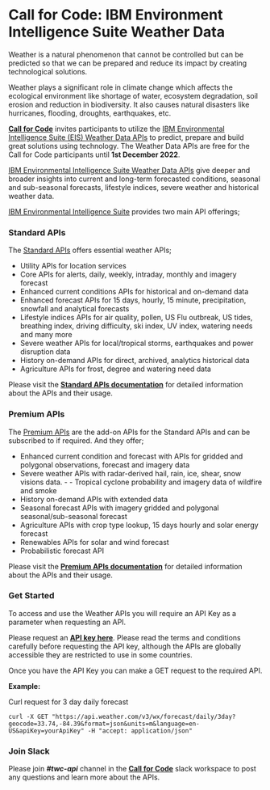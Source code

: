 # Call for Code: IBM Environment Intelligence Suite Weather Data

Weather is a natural phenomenon that cannot be controlled but can be predicted so that we can be prepared and reduce its impact by creating technological solutions.

Weather plays a significant role in climate change which affects the ecological environment like shortage of water, ecosystem degradation, soil erosion and reduction in biodiversity. It also causes natural disasters like hurricanes, flooding, droughts, earthquakes, etc.

**[Call for Code](https://callforcode.org/)** invites participants to utilize the [IBM Environmental Intelligence Suite (EIS) Weather Data APIs](https://www.ibm.com/products/environmental-intelligence-suite) to predict, prepare and build great solutions using technology. The Weather Data APIs are free for the Call for Code participants until **1st December 2022**.

[IBM Environmental Intelligence Suite Weather Data APIs](https://www.ibm.com/products/environmental-intelligence-suite) give deeper and broader insights into current and long-term forecasted conditions, seasonal and sub-seasonal forecasts, lifestyle indices, severe weather and historical weather data.

[IBM Environmental Intelligence Suite](https://www.ibm.com/products/environmental-intelligence-suite) provides two main API offerings;

### Standard APIs

The [Standard APIs](https://docs.google.com/document/d/14OK6NG5GRwezb6-5C1vQJoRdStrGnXUiXBDCmQP9T9s/edit) offers essential weather APIs;

- Utility APIs for location services
- Core APIs for alerts, daily, weekly, intraday, monthly and imagery forecast
- Enhanced current conditions APIs for historical and on-demand data
- Enhanced forecast APIs for 15 days, hourly, 15 minute, precipitation, snowfall and analytical forecasts
- Lifestyle indices APIs for air quality, pollen, US Flu outbreak, US tides, breathing index, driving difficulty, ski index, UV index, watering needs and many more
- Severe weather APIs for local/tropical storms, earthquakes and power disruption data
- History on-demand APIs for direct, archived, analytics historical data
- Agriculture APIs for frost, degree and watering need data

Please visit the **[Standard APIs documentation](https://docs.google.com/document/d/14OK6NG5GRwezb6-5C1vQJoRdStrGnXUiXBDCmQP9T9s/edit)** for detailed information about the APIs and their usage.

### Premium APIs

The [Premium APIs](https://docs.google.com/document/d/16TJJVFvNxqmWR1T6wmpnHuV3XZIZ0krJVcJRprs85tc/edit) are the add-on APIs for the Standard APIs and can be subscribed to if required. And they offer;

- Enhanced current condition and forecast with APIs for gridded and polygonal observations, forecast and imagery data
- Severe weather APIs with radar-derived hail, rain, ice, shear, snow visions data. - - Tropical cyclone probability and imagery data of wildfire and smoke
- History on-demand APIs with extended data
- Seasonal forecast APIs with imagery gridded and polygonal seasonal/sub-seasonal forecast
- Agriculture APIs with crop type lookup, 15 days hourly and solar energy forecast
- Renewables APIs for solar and wind forecast
- Probabilistic forecast API

Please visit the **[Premium APIs documentation](https://docs.google.com/document/d/16TJJVFvNxqmWR1T6wmpnHuV3XZIZ0krJVcJRprs85tc/edit)** for detailed information about the APIs and their usage.

### Get Started

To access and use the Weather APIs you will require an API Key as a parameter when requesting an API.

Please request an **[API key here](https://developer.ibm.com/callforcode/tools/weather/)**. Please read the terms and conditions carefully before requesting the API key, although the APIs are globally accessible they are restricted to use in some countries.

Once you have the API Key you can make a GET request to the required API.

**Example:**

Curl request for 3 day daily forecast

```curl
curl -X GET "https://api.weather.com/v3/wx/forecast/daily/3day?geocode=33.74,-84.39&format=json&units=m&language=en-US&apiKey=yourApiKey" -H "accept: application/json"
```

### Join Slack

Please join **_#twc-api_** channel in the **[Call for Code](https://callforcode.typeform.com/to/Ow3xQr?typeform-source=github.com)** slack workspace to post any questions and learn more about the APIs.

